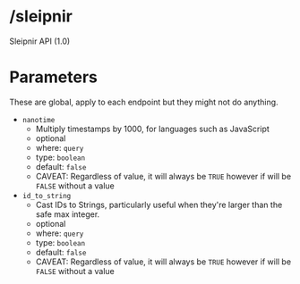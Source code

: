 # /sleipnir

Sleipnir API (1.0)

# Parameters

These are global, apply to each endpoint but they might not do anything.

- `nanotime`
  - Multiply timestamps by 1000, for languages such as JavaScript
  - optional
  - where: `query`
  - type: `boolean`
  - default: `false`
  - CAVEAT: Regardless of value, it will always be `TRUE` however if will be `FALSE` without a value
- `id_to_string`
  - Cast IDs to Strings, particularly useful when they're larger than the safe max integer.
  - optional
  - where: `query`
  - type: `boolean`
  - default: `false`
  - CAVEAT: Regardless of value, it will always be `TRUE` however if will be `FALSE` without a value
